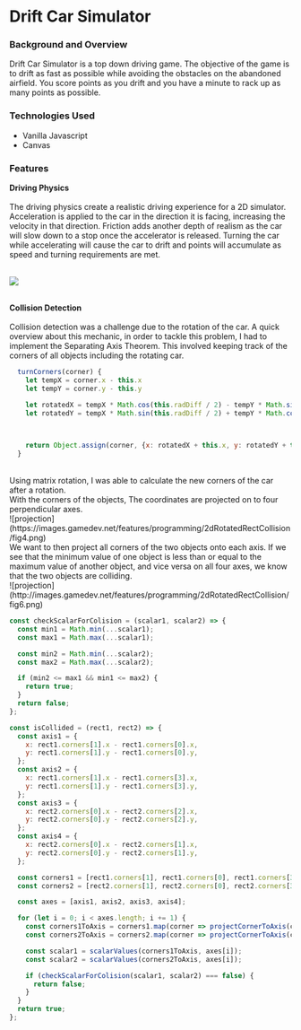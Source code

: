 # Drift Car Simulator
### Background and Overview
  Drift Car Simulator is a top down driving game. The objective of the game is to drift as fast as possible while avoiding the obstacles on the abandoned airfield. You score points as you drift and you have a minute to rack up as many points as possible.
  
### Technologies Used
- Vanilla Javascript
- Canvas

### Features
**Driving Physics** 
<br>
<br>
The driving physics create a realistic driving experience for a 2D simulator. Acceleration is applied to the car in the direction it is facing, increasing the velocity in that direction. Friction adds another depth of realism as the car will slow down to a stop once the accelerator is released. Turning the car while accelerating will cause the car to drift and points will accumulate as speed and turning requirements are met. 

<br>
<img src="./assets/readme/drifting.gif" align="center" />
<br>
<br>

**Collision Detection**
<br>
<br>
Collision detection was a challenge due to the rotation of the car. A quick overview about this mechanic, in order to tackle this problem, I had to implement the Separating Axis Theorem. This involved keeping track of the corners of all objects including the rotating car. 

``` js
  turnCorners(corner) {
    let tempX = corner.x - this.x
    let tempY = corner.y - this.y

    let rotatedX = tempX * Math.cos(this.radDiff / 2) - tempY * Math.sin(this.radDiff / 2);
    let rotatedY = tempX * Math.sin(this.radDiff / 2) + tempY * Math.cos(this.radDiff / 2);


    
    return Object.assign(corner, {x: rotatedX + this.x, y: rotatedY + this.y})
  }
```
<br>
Using matrix rotation, I was able to calculate the new corners of the car after a rotation. 
<br>
With the corners of the objects, The coordinates are projected on to four perpendicular axes.
<br>
![projection](https://images.gamedev.net/features/programming/2dRotatedRectCollision/fig4.png)
<br>
We want to then project all corners of the two objects onto each axis. If we see that the minimum value of one object is less than or equal to the maximum value of another object, and vice versa on all four axes, we know that the two objects are colliding.
<br>
![projection](http://images.gamedev.net/features/programming/2dRotatedRectCollision/fig6.png)
<br>

``` js
const checkScalarForColision = (scalar1, scalar2) => {
  const min1 = Math.min(...scalar1);
  const max1 = Math.max(...scalar1);

  const min2 = Math.min(...scalar2);
  const max2 = Math.max(...scalar2);

  if (min2 <= max1 && min1 <= max2) {
    return true;
  }
  return false;
};

const isCollided = (rect1, rect2) => {
  const axis1 = {
    x: rect1.corners[1].x - rect1.corners[0].x,
    y: rect1.corners[1].y - rect1.corners[0].y,
  };
  const axis2 = {
    x: rect1.corners[1].x - rect1.corners[3].x,
    y: rect1.corners[1].y - rect1.corners[3].y,
  };
  const axis3 = {
    x: rect2.corners[0].x - rect2.corners[2].x,
    y: rect2.corners[0].y - rect2.corners[2].y,
  };
  const axis4 = {
    x: rect2.corners[0].x - rect2.corners[1].x,
    y: rect2.corners[0].y - rect2.corners[1].y,
  };

  const corners1 = [rect1.corners[1], rect1.corners[0], rect1.corners[3], rect1.corners[2]];
  const corners2 = [rect2.corners[1], rect2.corners[0], rect2.corners[3], rect2.corners[2]];

  const axes = [axis1, axis2, axis3, axis4];

  for (let i = 0; i < axes.length; i += 1) {
    const corners1ToAxis = corners1.map(corner => projectCornerToAxis(corner, axes[i]));
    const corners2ToAxis = corners2.map(corner => projectCornerToAxis(corner, axes[i]));

    const scalar1 = scalarValues(corners1ToAxis, axes[i]);
    const scalar2 = scalarValues(corners2ToAxis, axes[i]);

    if (checkScalarForColision(scalar1, scalar2) === false) {
      return false;
    }
  }
  return true;
};
```
